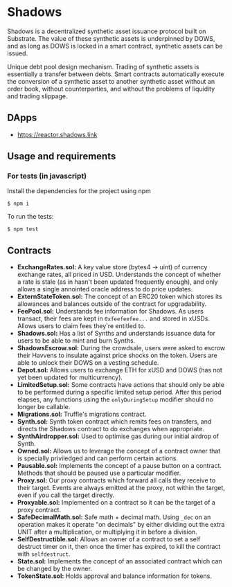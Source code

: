 # Shadows

Shadows is a decentralized synthetic asset issuance protocol built on Substrate. The value of these synthetic assets is underpinned by DOWS, and as long as DOWS is locked in a smart contract, synthetic assets can be issued.

Unique debt pool design mechanism.
Trading of synthetic assets is essentially a transfer between debts. Smart contracts automatically execute the conversion of a synthetic asset to another synthetic asset without an order book, without counterparties, and without the problems of liquidity and trading slippage.

## DApps

* https://reactor.shadows.link

## Usage and requirements

### For tests (in javascript)

Install the dependencies for the project using npm

```
$ npm i
```

To run the tests:

```
$ npm test
```

## Contracts

- **ExchangeRates.sol:** A key value store (bytes4 -> uint) of currency exchange rates, all priced in USD. Understands the concept of whether a rate is stale (as in hasn't been updated frequently enough), and only allows a single annointed oracle address to do price updates.
- **ExternStateToken.sol:** The concept of an ERC20 token which stores its allowances and balances outside of the contract for upgradability.
- **FeePool.sol:** Understands fee information for Shadows. As users transact, their fees are kept in `0xfeefeefee...` and stored in xUSDs. Allows users to claim fees they're entitled to.
- **Shadows.sol:** Has a list of Synths and understands issuance data for users to be able to mint and burn Synths.
- **ShadowsEscrow.sol:** During the crowdsale, users were asked to escrow their Havvens to insulate against price shocks on the token. Users are able to unlock their DOWS on a vesting schedule.
- **Depot.sol:** Allows users to exchange ETH for xUSD and DOWS (has not yet been updated for multicurrency).
- **LimitedSetup.sol:** Some contracts have actions that should only be able to be performed during a specific limited setup period. After this period elapses, any functions using the `onlyDuringSetup` modifier should no longer be callable.
- **Migrations.sol:** Truffle's migrations contract.
- **Synth.sol:** Synth token contract which remits fees on transfers, and directs the Shadows contract to do exchanges when appropriate.
- **SynthAirdropper.sol:** Used to optimise gas during our initial airdrop of Synth.
- **Owned.sol:** Allows us to leverage the concept of a contract owner that is specially priviledged and can perform certain actions.
- **Pausable.sol:** Implements the concept of a pause button on a contract. Methods that should be paused use a particular modifier.
- **Proxy.sol:** Our proxy contracts which forward all calls they receive to their target. Events are always emitted at the proxy, not within the target, even if you call the target directly.
- **Proxyable.sol:** Implemented on a contract so it can be the target of a proxy contract.
- **SafeDecimalMath.sol:** Safe math + decimal math. Using `_dec` on an operation makes it operate "on decimals" by either dividing out the extra UNIT after a multiplication, or multiplying it in before a division.
- **SelfDestructible.sol:** Allows an owner of a contract to set a self destruct timer on it, then once the timer has expired, to kill the contract with `selfdestruct`.
- **State.sol:** Implements the concept of an associated contract which can be changed by the owner.
- **TokenState.sol:** Holds approval and balance information for tokens.
